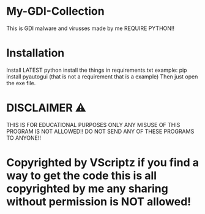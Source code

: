 # My-GDI-Collection
This is GDI malware and virusses made by me REQUIRE PYTHON!!

# Installation
Install LATEST python
install the things in requirements.txt
example: pip install pyautogui (that is not a requirement that is a example)
Then just open the exe file.

# DISCLAIMER ⚠️
THIS IS FOR EDUCATIONAL PURPOSES ONLY ANY MISUSE OF THIS PROGRAM IS NOT ALLOWED!! 
DO NOT SEND ANY OF THESE PROGRAMS TO ANYONE!!

# Copyrighted by VScriptz if you find a way to get the code this is all copyrighted by me any sharing without permission is NOT allowed!

